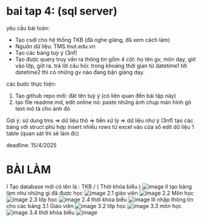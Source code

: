 # bai tap 4: (sql server)
yêu cầu bài toán:
 - Tạo csdl cho hệ thống TKB (đã nghe giảng, đã xem cách làm)
 - Nguồn dữ liệu: TMS.tnut.edu.vn
 - Tạo các bảng tuỳ ý (3nf)
 - Tạo được query truy vấn ra thông tin gồm 4 cột: họ tên gv, môn dạy, giờ vào lớp, giờ ra.
   trả lời câu hỏi: trong khoảng thời gian từ datetime1 tới datetime2 thì có những gv nào đang bận giảng dạy.

các bước thực hiện:
1. Tạo github repo mới: đặt tên tuỳ ý (có liên quan đến bài tập này)
2. tạo file readme.md, edit online nó:
   paste những ảnh chụp màn hình
   gõ text mô tả cho ảnh đó

Gợi ý:
  sử dung tms => dữ liệu thô => tiền xử lý => dữ liệu như ý (3nf)
  tạo các bảng với struct phù hợp
  insert nhiều rows từ excel vào cửa sổ edit dữ liệu 1 table (quan sát thì sẽ làm đc)
  

deadline: 15/4/2025
#                    BÀI LÀM
I Tạo database mới có tên là : TKB / ( Thời khóa biểu )
![image](https://github.com/user-attachments/assets/a2390ca6-1633-4279-ad17-86140fa9a9fc)
II tạo bảng 
làm như những gì đã được học
![image](https://github.com/user-attachments/assets/b4ae63ad-7f88-4619-87ef-05f918086b70)
2.1 giáo viên 
![image](https://github.com/user-attachments/assets/660c9d86-635f-4d88-9c02-d30918da2e8f)
2.2 Môn học 
![image](https://github.com/user-attachments/assets/5142263c-7891-4566-86fd-2b5a924b6ebc)
2.3 lớp học
![image](https://github.com/user-attachments/assets/e56733ab-d7b7-4c37-95b1-ea4f9d96aefe)
2.4 thời khóa biểu
![image](https://github.com/user-attachments/assets/e3092f53-fbb8-47d8-8fe3-d898d5d23243)
III nhập thông tin cho các bảng 
3.1 Giáo viên 
![image](https://github.com/user-attachments/assets/449c1e10-151d-468b-b1d1-3090001c0b39)
3.2 lớp học
![image](https://github.com/user-attachments/assets/46ebb08c-7700-4a7c-a213-606f0db04d80)
3.3 môn học
![image](https://github.com/user-attachments/assets/720af5f7-b8e0-44d3-adee-468ed3af4c6d)
3.4 thời khóa biểu
![image](https://github.com/user-attachments/assets/13db5d97-5f40-465a-9611-bd30d935346a)

